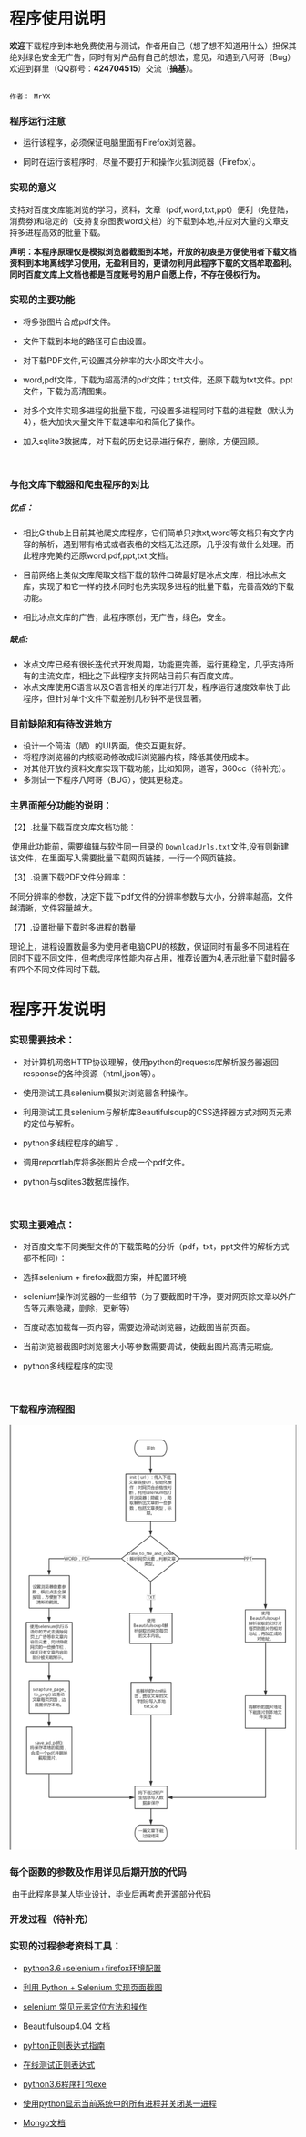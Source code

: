# 程序使用说明                                     														

  **欢迎**下载程序到本地免费使用与测试，作者用自己（想了想不知道用什么）担保其绝对绿色安全无广告，同时有对产品有自己的想法，意见，和遇到八阿哥（Bug）欢迎到群里（QQ群号：**424704515**）交流（**搞基**）。

  															                                                作者： MrYX 

### 程序运行注意

- 运行该程序，必须保证电脑里面有Firefox浏览器。

- 同时在运行该程序时，尽量不要打开和操作火狐浏览器（Firefox）。


### 实现的意义

支持对百度文库能浏览的学习，资料，文章（pdf,word,txt,ppt）便利（免登陆，消费劵)和稳定的（支持复杂图表word文档）的下载到本地,并应对大量的文章支持多进程高效的批量下载。

**声明：本程序原理仅是模拟浏览器截图到本地，开放的初衷是方便使用者下载文档资料到本地离线学习使用，无盈利目的，更请勿利用此程序下载的文档牟取盈利。同时百度文库上文档也都是百度账号的用户自愿上传，不存在侵权行为。**



### 实现的主要功能
- 将多张图片合成pdf文件。

- 文件下载到本地的路径可自由设置。

- 对下载PDF文件,可设置其分辨率的大小即文件大小。

- word,pdf文件，下载为超高清的pdf文件；txt文件，还原下载为txt文件。ppt文件，下载为高清图集。

- 对多个文件实现多进程的批量下载，可设置多进程同时下载的进程数（默认为4），极大加快大量文件下载速率和和简化了操作。

- 加入sqlite3数据库，对下载的历史记录进行保存，删除，方便回顾。

  ​

### 与他文库下载器和爬虫程序的对比

##### 优点：
- 相比Github上目前其他爬文库程序，它们简单只对txt,word等文档只有文字内容的解析，遇到带有格式或者表格的文档无法还原，几乎没有做什么处理。而此程序完美的还原word,pdf,ppt,txt,文档。

- 目前网络上类似文库爬取文档下载的软件口碑最好是冰点文库，相比冰点文库，实现了和它一样的技术同时也先实现多进程的批量下载，完善高效的下载功能。
- 相比冰点文库的广告，此程序原创，无广告，绿色，安全。

##### 缺点:
- 冰点文库已经有很长迭代式开发周期，功能更完善，运行更稳定，几乎支持所有的主流文库，相比之下此程序支持网站目前只有百度文库。
- 冰点文库使用C语言以及C语言相关的库进行开发，程序运行速度效率快于此程序，但针对单个文件下载差别几秒钟不是很显著。

### 目前缺陷和有待改进地方
- 设计一个简洁（陋）的UI界面，使交互更友好。
- 将程序浏览器的内核驱动修改成IE浏览器内核，降低其使用成本。
- 对其他开放的资料文库实现下载功能，比如知网，道客，360cc（待补充）。
- 多测试一下程序八阿哥（BUG），使其更稳定。



### 主界面部分功能的说明：

【2】.批量下载百度文库文档功能：

​       使用此功能前，需要编辑与软件同一目录的 ```DownloadUrls.txt```文件,没有则新建该文件，在里面写入需要批量下载网页链接，一行一个网页链接。

【3】.设置下载PDF文件分辨率：

​       不同分辨率的参数，决定下载下pdf文件的分辨率参数与大小，分辨率越高，文件越清晰，文件容量越大。

【7】.设置批量下载时多进程的数量

​        理论上，进程设置数最多为使用者电脑CPU的核数，保证同时有最多不同进程在同时下载不同文件，但考虑程序性能内存占用，推荐设置为4,表示批量下载时最多有四个不同文件同时下载。



# 程序开发说明

### 实现需要技术：
- 对计算机网络HTTP协议理解，使用python的requests库解析服务器返回response的各种资源（html,json等）。
- 使用测试工具selenium模拟对浏览器各种操作。
- 利用测试工具selenium与解析库Beautifulsoup的CSS选择器方式对网页元素的定位与解析。
- python多线程程序的编写 。
- 调用reportlab库将多张图片合成一个pdf文件。
- python与sqlites3数据库操作。

  ​
### 实现主要难点：
- 对百度文库不同类型文件的下载策略的分析（pdf，txt，ppt文件的解析方式都不相同）：

- 选择selenium + firefox截图方案，并配置环境 

- selenium操作浏览器的一些细节（为了要截图时干净，要对网页除文章以外广告等元素隐藏，删除，更新等）

- 百度动态加载每一页内容，需要边滑动浏览器，边截图当前页面。

- 当前浏览器截图时浏览器大小等参数需要调试，使截出图片高清无瑕疵。

- python多线程程序的实现

  ​


### 下载程序流程图

![流程图](1.png)



### 每个函数的参数及作用详见后期开放的代码

​                          由于此程序是某人毕业设计，毕业后再考虑开源部分代码



### 开发过程（待补充）



### 实现的过程参考资料工具：

- [python3.6+selenium+firefox环境配置](http://blog.csdn.net/chaowanghn/article/details/54708275)

- [利用 Python + Selenium 实现页面截图](https://www.jianshu.com/p/7ed519854be7)

- [selenium 常见元素定位方法和操作](http://blog.csdn.net/eastmount/article/details/48108259)

- [Beautifulsoup4.04  文档](http://beautifulsoup.readthedocs.io/zh_CN/latest/)

- [pyhton正则表达式指南](http://www.cnblogs.com/huxi/archive/2010/07/04/1771073.html)

- [在线测试正则表达式](http://tool.oschina.net/regex/)

- [python3.6程序打包exe](http://blog.csdn.net/lqzdreamer/article/details/77917493)

- [使用python显示当前系统中的所有进程并关闭某一进程](https://www.cnblogs.com/ljmjjy0820/p/7896154.html)

- [Mongo文档](http://www.runoob.com/mongodb/mongodb-update.html)

  ​











